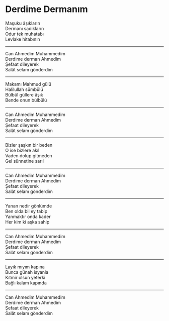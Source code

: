 # Derdime Dermanım

Maşuku âşıkların  
Dermanı sadıkların  
Odur tek muhatabı  
Levlake hitabının  
****  
Can Ahmedim Muhammedim  
Derdime derman Ahmedim  
Şefaat dileyerek  
Salât selam gönderdim  
****  
Makamı Mahmud gülü  
Halilullah sümbülü  
Bülbül güllere âşık  
Bende onun bülbülü  
****  
Can Ahmedim Muhammedim  
Derdime derman Ahmedim  
Şefaat dileyerek  
Salât selam gönderdim  
****  
Bizler şaşkın bir beden  
O ise bizlere akıl  
Vaden dolup gitmeden  
Gel sünnetine sarıl  
****  
Can Ahmedim Muhammedim  
Derdime derman Ahmedim  
Şefaat dileyerek  
Salât selam gönderdim  
****  
Yanan nedir gönlümde  
Ben olda bil ey tabip  
Yanmaktır onda kader  
Her kim ki aşka sahip  
****  
Can Ahmedim Muhammedim  
Derdime derman Ahmedim  
Şefaat dileyerek  
Salât selam gönderdim  
****  
Layık mıyım kapına  
Bunca günah isyanla  
Kıtmir olsun yeterki  
Bağlı kalam kapında  
****  
Can Ahmedim Muhammedim  
Derdime derman Ahmedim  
Şefaat dileyerek  
Salât selam gönderdim  

